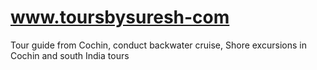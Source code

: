 # www.toursbysuresh-com
Tour guide from Cochin, conduct backwater cruise, Shore excursions in Cochin and south India tours
